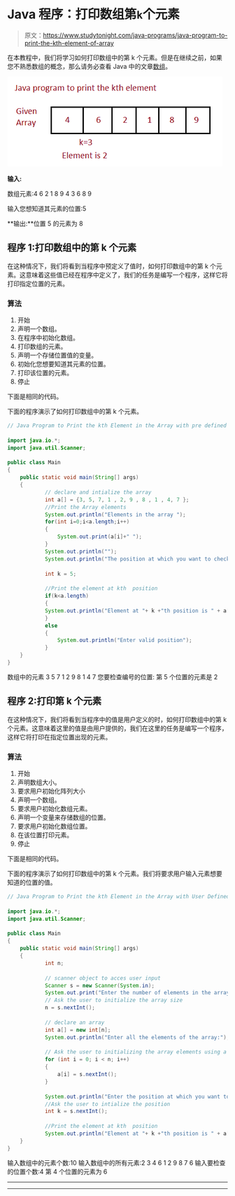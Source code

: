 # Java 程序：打印数组第`k`个元素

> 原文：<https://www.studytonight.com/java-programs/java-program-to-print-the-kth-element-of-array>

在本教程中，我们将学习如何打印数组中的第 k 个元素。但是在继续之前，如果您不熟悉数组的概念，那么请务必查看 Java 中的文章[数组](https://www.studytonight.com/java/array.php)。

![](img/3646ee2b1511209b7466a6c760773f95.png)

**输入:**

数组元素:4 6 2 1 8 9 4 3 6 8 9

输入您想知道其元素的位置:5

**输出:**位置 5 的元素为 8

## 程序 1:打印数组中的第 k 个元素

在这种情况下，我们将看到当程序中预定义了值时，如何打印数组中的第 k 个元素。这意味着这些值已经在程序中定义了，我们的任务是编写一个程序，这样它将打印指定位置的元素。

### 算法

1.  开始
2.  声明一个数组。
3.  在程序中初始化数组。
4.  打印数组的元素。
5.  声明一个存储位置值的变量。
6.  初始化您想要知道其元素的位置。
7.  打印该位置的元素。
8.  停止

下面是相同的代码。

下面的程序演示了如何打印数组中的第 k 个元素。

```java
// Java Program to Print the kth Element in the Array with pre defined elements

import java.io.*; 
import java.util.Scanner; 

public class Main 
{ 
    public static void main(String[] args) 
    { 
            // declare and intialize the array 
            int a[] = {3, 5, 7, 1 , 2, 9 , 8 , 1 , 4, 7 };
            //Print the Array elements
            System.out.println("Elements in the array ");
            for(int i=0;i<a.length;i++)
            {
                System.out.print(a[i]+" ");
            }
            System.out.println("");
            System.out.println("The position at which you want to check number:"); 

            int k = 5;

            //Print the element at kth  position 
            if(k<a.length)
            {
            System.out.println("Element at "+ k +"th position is " + a[k - 1]); 
            }
            else
            {
                System.out.println("Enter valid position");
            }
    } 
}
```

数组中的元素
3 5 7 1 2 9 8 1 4 7
您要检查编号的位置:
第 5 个位置的元素是 2

## 程序 2:打印第 k 个元素

在这种情况下，我们将看到当程序中的值是用户定义的时，如何打印数组中的第 k 个元素。这意味着这里的值是由用户提供的，我们在这里的任务是编写一个程序，这样它将打印在指定位置出现的元素。

### 算法

1.  开始
2.  声明数组大小。
3.  要求用户初始化阵列大小
4.  声明一个数组。
5.  要求用户初始化数组元素。
6.  声明一个变量来存储数组的位置。
7.  要求用户初始化数组位置。
8.  在该位置打印元素。
9.  停止

下面是相同的代码。

下面的程序演示了如何打印数组中的第 k 个元素。我们将要求用户输入元素想要知道的位置的值。

```java
// Java Program to Print the kth Element in the Array with User Defined elements

import java.io.*; 
import java.util.Scanner; 

public class Main 
{ 
    public static void main(String[] args) 
    { 
            int n; 

            // scanner object to acces user input 
            Scanner s = new Scanner(System.in); 
            System.out.print("Enter the number of elements in the array:"); 
            // Ask the user to initialize the array size
            n = s.nextInt(); 

            // declare an array 
            int a[] = new int[n]; 
            System.out.println("Enter all the elements of the array:"); 

            // Ask the user to initializing the array elements using a for loop
            for (int i = 0; i < n; i++) 
            { 
                a[i] = s.nextInt(); 
            } 

            System.out.println("Enter the position at which you want to check number:"); 
            //Ask the user to intialize the position
            int k = s.nextInt(); 

            //Print the element at kth  position 
            System.out.println("Element at "+ k +"th position is " + a[k - 1]); 
    } 
}
```

输入数组中的元素个数:10
输入数组中的所有元素:2 3 4 6 1 2 9 8 7 6
输入要检查的位置个数:4
第 4 个位置的元素为 6

* * *

* * *